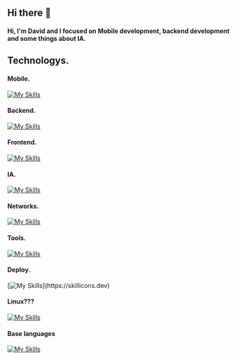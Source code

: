 ## Hi there 👋

#### Hi, I'm David and I focused on Mobile development, backend development and some things about IA.

## Technologys.

#### Mobile.
[![My Skills](https://skillicons.dev/icons?i=kotlin,firebase,gradle,swift)](https://skillicons.dev)

#### Backend.
[![My Skills](https://skillicons.dev/icons?i=django,fastapi)](https://skillicons.dev)

#### Frontend.
[![My Skills](https://skillicons.dev/icons?i=bootstrap,css,html,js,tailwindcss)](https://skillicons.dev)

#### IA.
[![My Skills](https://skillicons.dev/icons?i=py,pytorch,opencv)](https://skillicons.dev)

#### Networks.
[![My Skills](https://skillicons.dev/icons?i=)](https://skillicons.dev)

#### Tools.
[![My Skills](https://skillicons.dev/icons?i=anaconda,androidstudio,bash,docker,figma,git,guthub,postman,vscode)](https://skillicons.dev)

#### Deploy.
[![My Skills](https://skillicons.dev/icons?i=aws,)](https://skillicons.dev)

#### Linux???
[![My Skills](https://skillicons.dev/icons?i=kali,debian,ubuntu)](https://skillicons.dev)

#### Base languages
[![My Skills](https://skillicons.dev/icons?i=c,cpp,java)](https://skillicons.dev)
<!--
**is-david-dev/is-david-dev** is a ✨ _special_ ✨ repository because its `README.md` (this file) appears on your GitHub profile.

Here are some ideas to get you started:

- 🔭 I’m currently working on ...
- 🌱 I’m currently learning ...
- 👯 I’m looking to collaborate on ...
- 🤔 I’m looking for help with ...
- 💬 Ask me about ...
- 📫 How to reach me: ...
- 😄 Pronouns: ...
- ⚡ Fun fact: ...
-->
